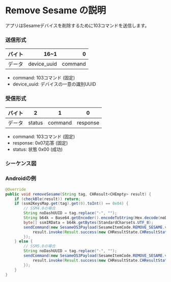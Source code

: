# Remove Sesame の説明
アプリはSesameデバイスを削除するために103コマンドを送信します。

### 送信形式

|  バイト  |          16~1 |       0 |
|:------:|--------------:|--------:|
| データ   |  device_uuid	 | command |

- command: 103コマンド (固定)
- device_uuid: デバイスの一意の識別UUID

### 受信形式

| バイト  |    2 |   1   |     0      |  
|:---:|:----:|:----:|:-----:|
| データ |  status  | command |response   |
- command: 103コマンド (固定)
- response: 0x07応答 (固定)
- status: 状態 0x00 (成功)

### シーケンス図
<!-- ![icon](remove_sesame.svg) -->

### Androidの例

```java
@Override
public void removeSesame(String tag, CHResult<CHEmpty> result) {
    if (checkBle(result)) return;
    if (ssm2KeysMap.get(tag).get(0).toInt() == 0x04) {
        // SSM4.0の場合
        String noDashUUID = tag.replace("-", "");
        String b64k = Base64.getEncoder().encodeToString(Hex.decode(noDashUUID)).replace("=", "");
        byte[] ssmIRData = b64k.getBytes(StandardCharsets.UTF_8);
        sendCommand(new SesameOS3Payload(SesameItemCode.REMOVE_SESAME.value, ssmIRData), ssm2ResponsePayload -> {
            result.invoke(Result.success(new CHResultState.CHResultStateBLE(new CHEmpty())));
        });
    } else {
        // SSM5.0の場合
        String noDashUUID = tag.replace("-", "");
        sendCommand(new SesameOS3Payload(SesameItemCode.REMOVE_SESAME.value, Hex.decode(noDashUUID)), ssm2ResponsePayload -> {
            result.invoke(Result.success(new CHResultState.CHResultStateBLE(new CHEmpty())));
        });
    }
}
```